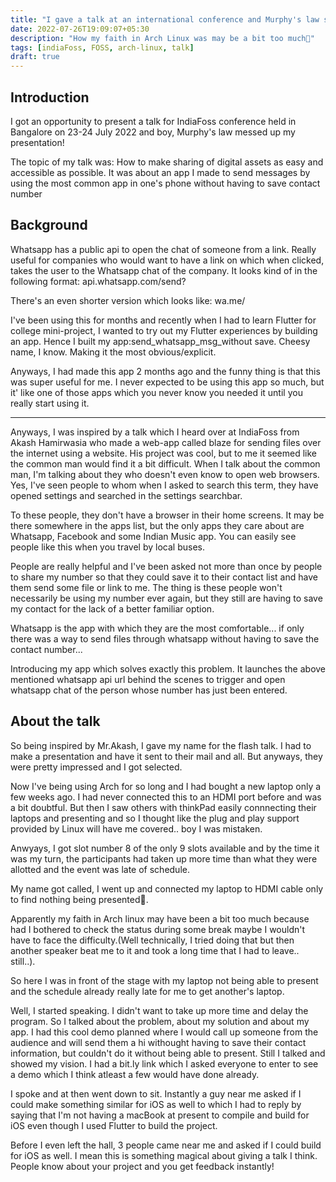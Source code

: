 ```yaml
---
title: "I gave a talk at an international conference and Murphy's law sucks!"
date: 2022-07-26T19:09:07+05:30
description: "How my faith in Arch Linux was may be a bit too much🥲"
tags: [indiaFoss, FOSS, arch-linux, talk]
draft: true
---
```



## Introduction

I got an opportunity to present a talk for IndiaFoss conference held in Bangalore on 23-24 July 2022 and boy, Murphy's law messed up my presentation!


The topic of my talk was: How to make sharing of digital assets as easy and accessible as possible.
It was about an app I made to send messages by using the most common app in one's phone without having to save contact number


## Background

Whatsapp has a public api to open the chat of someone from a link. Really useful for companies who would want to have a link on which when clicked, takes the user to the Whatsapp chat of the company.
It looks kind of in the following format: api.whatsapp.com/send?<number>


There's an even shorter version which looks like: wa.me/<number>


I've been using this for months and recently when I had to learn Flutter for college mini-project, I wanted to try out my Flutter experiences by building an app. Hence I built my app:send_whatsapp_msg_without save. Cheesy name, I know. Making it the most obvious/explicit.

Anyways, I had made this app 2 months ago and the funny thing is that this was super useful for me. I never expected to be using this app so much, but it' like one of those apps which you never know you needed it until you really start using it.

---

Anyways, I was inspired by a talk which I heard over at IndiaFoss from Akash Hamirwasia who made a web-app called blaze for sending files over the internet using a website.
His project was cool, but to me it seemed like the common man would find it a bit difficult. When I talk about the common man, I'm talking about they who doesn't even know to open web browsers. Yes, I've seen people to whom when I asked to search this term, they have opened settings and searched in the settings searchbar.

To these people, they don't have a browser in their home screens. It may be there somewhere in the apps list, but the only apps they care about are Whatsapp, Facebook and some Indian Music app. You can easily see people like this when you travel by local buses.

People are really helpful and I've been asked not more than once by people to share my number so that they could save it to their contact list and have them send some file or link to me. The thing is these people won't necessarily be using my number ever again, but they still are having to save my contact for the lack of a better familiar option.

Whatsapp is the app with which they are the most comfortable... if only there was a way to send files through whatsapp without having to save the contact number...

Introducing my app which solves exactly this problem. It launches the above mentioned whatsapp api url behind the scenes to trigger and open whatsapp chat of the person whose number has just been entered.

## About the talk

So being inspired by Mr.Akash, I gave my name for the flash talk. I had to make a presentation and have it sent to their mail and all. But anyways, they were pretty impressed and I got selected.

Now I've being using Arch for so long and I had bought a new laptop only a few weeks ago. I had never connected this to an HDMI port before and was a bit doubtful. But then I saw others with thinkPad easily connnecting their laptops and presenting and so I thought like the plug and play support provided by Linux will have me covered.. boy I was mistaken.

Anwyays, I got slot number 8 of the only 9 slots available and by the time it was my turn, the participants had taken up more time than what they were allotted and the event was late of schedule.

My name got called, I went up and connected my laptop to HDMI cable only to find nothing being presented🥲.

Apparently my faith in Arch linux may have been a bit too much because had I bothered to check the status during some break maybe I wouldn't have to face the difficulty.(Well technically, I tried doing that but then another speaker beat me to it and took a long time that I had to leave.. still..).


So here I was in front of the stage with my laptop not being able to present and the schedule already really late for me to get another's laptop.

Well, I started speaking. I didn't want to take up more time and delay the program. So I talked about the problem, about my solution and about my app. I had this cool demo planned where I would call up someone from the audience and will send them a hi withought having to save their contact information, but couldn't do it without being able to present. Still I talked and showed my vision. I had a bit.ly link which I asked everyone to enter to see a demo which I think atleast a few would have done already.

I spoke and at then went down to sit. Instantly a guy near me asked if I could make something similar for iOS as well to which I had to reply by saying that I'm not having a macBook at present to compile and build for iOS even though I used Flutter to build the project.


Before I even left the hall, 3 people came near me and asked if I could build for iOS as well. I mean this is something magical about giving a talk I think. People know about your project and you get feedback instantly!







